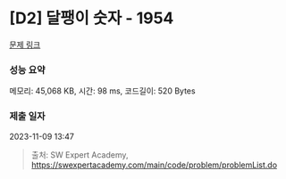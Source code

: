 # [D2] 달팽이 숫자 - 1954 

[문제 링크](https://swexpertacademy.com/main/code/problem/problemDetail.do?contestProbId=AV5PobmqAPoDFAUq) 

### 성능 요약

메모리: 45,068 KB, 시간: 98 ms, 코드길이: 520 Bytes

### 제출 일자

2023-11-09 13:47



> 출처: SW Expert Academy, https://swexpertacademy.com/main/code/problem/problemList.do